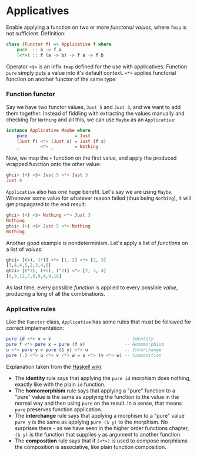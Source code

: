 # Applicatives

Enable applying a function on two or more *functorial values*, where `fmap` is not sufficient. Definition:

```Haskell
class (Functor f) => Applicative f where
    pure  :: a -> f a
    (<*>) :: f (a -> b) -> f a -> f b
```

Operator `<$>` is an infix `fmap` defined for the use with applicatives. Function `pure` simply puts a value into it's default context. `<*>` applies functorial function on another functor of the same type.

### Function functor

Say we have two functor values, `Just 5` and `Just 3`, and we want to add them together. Instead of fiddling with extracting the values manually and checking for `Nothing` and all this, we can use `Maybe` as an `Applicative`:

```Haskell
instance Applicative Maybe where
    pure                  = Just
    (Just f) <*> (Just x) = Just (f x)
    _        <*> _        = Nothing
```

Now, we map the `+` function on the first value, and apply the produced wrapped function onto the other value:

```Haskell
ghci> (+) <$> Just 5 <*> Just 3
Just 8
```

`Applicative` also has one huge benefit. Let's say we are using `Maybe`. Whenever some value for whatever reason failed (thus being `Nothing`), it will get propagated to the end result:

```Haskell
ghci> (+) <$> Nothing <*> Just 3
Nothing
ghci> (+) <$> Just 5 <*> Nothing
Nothing
```

Another good example is nondeterminism. Let's apply a list of *functions* on a list of *values*:

```Haskell
ghci> [(+), (*)] <*> [1, 2] <*> [2, 3]
[3,4,4,5,2,3,4,6]
ghci> [(*3), (+5), (^2)] <*> [2, 3, 4]
[6,9,12,7,8,9,4,9,16]
```

As last time, every possible *function* is applied to every possible *value*, producing a long of all the combinations.

### Applicative rules

Like the `Functor` class, `Applicative` has some rules that must be followed for correct implementation:

```Haskell
pure id <*> v = v                            -- Identity
pure f <*> pure x = pure (f x)               -- Homomorphism
u <*> pure y = pure ($ y) <*> u              -- Interchange
pure (.) <*> u <*> v <*> w = u <*> (v <*> w) -- Composition
```

Explanation taken from the [Haskell wiki](https://en.wikibooks.org/wiki/Haskell/Applicative_functors):

* The **identity** rule says that applying the `pure id` morphism does nothing, exactly like with the plain `id` function.
* The **homomorphism** rule says that applying a "pure" function to a "pure" value is the same as applying the function to the value in the normal way and then using `pure` on the result. In a sense, that means `pure` preserves function application.
* The **interchange** rule says that applying a morphism to a "pure" value `pure y` is the same as applying `pure ($ y)` to the morphism. No surprises there - as we have seen in the higher order functions chapter, `($ y)` is the function that supplies `y` as argument to another function.
* The **composition** rule says that if `(<*>)` is used to compose morphisms the composition is associative, like plain function composition.
